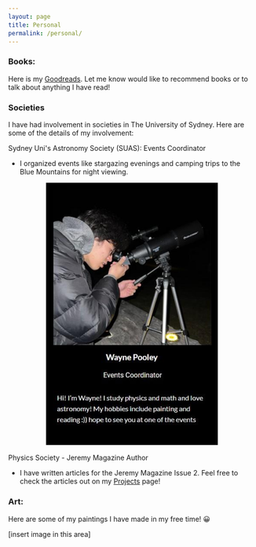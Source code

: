 ```yaml
---
layout: page
title: Personal
permalink: /personal/
---
```


### Books:

Here is my [Goodreads](https://www.goodreads.com/user/show/109554090-wayne). Let me know would like to recommend books or to talk about anything I have read!



### Societies

I have had involvement in societies in The University of Sydney. Here are some of the details of my involvement:

Sydney Uni's Astronomy Society (SUAS): Events Coordinator 
 - I organized events like stargazing evenings and camping trips to the Blue Mountains for night viewing.

<!-- ![suas-profile](../pictures/suas.jpeg "SUAS Profile from 2023-2024")
 -->
<div style="text-align:center">
  <img src="../pictures/suas.jpeg" alt="suas-profile" title="SUAS Profile from 2023-2024" style="width:350px; height:auto;">
</div>


Physics Society - Jeremy Magazine Author
- I have written articles for the Jeremy Magazine Issue 2. Feel free to check the articles out on my <a href="{{ 'research' | prepend: site.baseurl }}">Projects</a>  page!


### Art:

Here are some of my paintings I have made in my free time! 😀

[insert image in this area]
